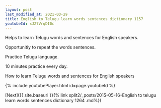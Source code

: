 ```yaml
---
layout: post
last_modified_at: 2021-03-29
title: English to Telugu learn words sentences dictionary 1157 
youtubeId: xJZ7VrqDI0c
---
```

 
 
Helps to learn Telugu words and sentences for English speakers.

Opportunitiy to repeat the words sentences. 

Practice Telugu language. 
 
10 minutes practice every day. 
 
How to learn Telugu words and sentences for English speakers 
 
{% include youtubePlayer.html id=page.youtubeId %}
 
 
[Next]({{ site.baseurl }}{% link  split2/_posts/2015-05-16-English to telugu learn words sentences dictionary 1264 .md%})
 
